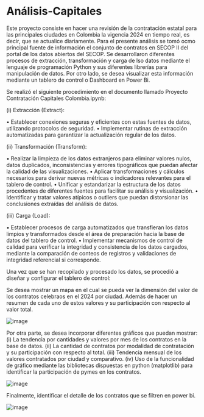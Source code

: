 # Análisis-Capitales

Este proyecto consiste en hacer una revisión de la contratación estatal para las principales ciudades en Colombia la vigencia 2024 en tiempo real, es decir, que se actualice diariamente. Para el presente análisis se tomó ocmo principal fuente de información el conjunto de contratos en SECOP II del portal de los datos abiertos del SECOP. Se desarrollaron diferentes procesos de extracción, transformación y carga de lso datos mediante el lenguaje de programación Python y sus diferentes librerías para manipulación de datos. Por otro lado, se desea visualizar esta información mediante un tablero de control o Dashboard en Power Bi.

Se realizó el siguiente procedimiento en el documento llamado Proyecto Contratación Capitales Colombia.ipynb:

(i) Extracción (Extract): 

• Establecer conexiones seguras y eficientes con estas fuentes de datos, utilizando protocolos de seguridad. 
• Implementar rutinas de extracción automatizadas para garantizar la actualización regular de los datos.

(ii) Transformación (Transform):

• Realizar la limpieza de los datos extranjeros para eliminar valores nulos, datos duplicados, inconsistencias y errores tipográficos que puedan afectar la calidad de las visualizaciones. 
• Aplicar transformaciones y cálculos necesarios para derivar nuevas métricas o indicadores relevantes para el tablero de control. 
• Unificar y estandarizar la estructura de los datos procedentes de diferentes fuentes para facilitar su análisis y visualización. 
• Identificar y tratar valores atípicos o outliers que puedan distorsionar las conclusiones extraídas del análisis de datos.

(iii) Carga (Load):

• Establecer procesos de carga automatizados que transfieran los datos limpios y transformados desde el área de preparación hacia la base de datos del tablero de control. 
• Implementar mecanismos de control de calidad para verificar la integridad y consistencia de los datos cargados, mediante la comparación de conteos de registros y validaciones de integridad referencial si corresponde.

Una vez que se han recopilado y procesado los datos, se procedió a diseñar y configurar el tablero de control:

Se desea mostrar un mapa en el cual se pueda ver la dimensión del valor de los contratos celebraos en el 2024 por ciudad. Además de hacer un resumen de cada uno de estos valores y su participación con respecto al valor total.

![image](https://github.com/druizf85/An-lisis-Capitales/assets/121362745/ecf8d3c0-fbd8-4fd2-9d64-359480185667)

Por otra parte, se desea incorporar diferentes gráficos que puedan mostrar:
(i) La tendencia por cantidades y valores por mes de los contratos en la base de datos.
(ii) La cantidad de contratos por modalidad de contratación y su participación con respecto al total.
(iii) Tendencia mensual de los valores contratados por ciudad y comparativo.
(iv) Uso de la funcionalidad de gráfico mediante las bibliotecas dispuestas en python (matplotlib) para identificar la participación de pymes en los contratos.

![image](https://github.com/druizf85/An-lisis-Capitales/assets/121362745/c99c9fd1-37b9-4e16-a410-54f47c0433e5)

Finalmente, identificar el detalle de los contratos que se filtren en power bi.

![image](https://github.com/druizf85/An-lisis-Capitales/assets/121362745/2c00e36f-a2f3-427c-ae2c-553da8f0ca4b)

